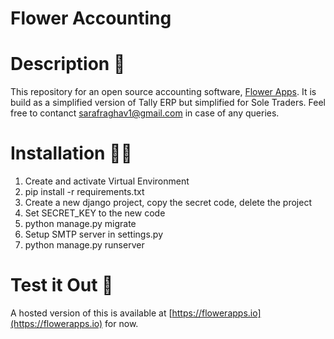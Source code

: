 # Flower Accounting

# Description 📜

This repository for an open source accounting software, [Flower Apps](http://flowerapps.io). It is build as a simplified version of Tally ERP but simplified for Sole Traders. Feel free to contanct [sarafraghav1@gmail.com](mailto:sarafraghav1@gmail.com) in case of any queries.

# Installation 🧑‍💻

1. Create and activate Virtual Environment 
2. pip install -r requirements.txt 
3. Create a new django project, copy the secret code, delete the project 
4. Set SECRET_KEY to the new code
5. python manage.py migrate
6. Setup SMTP server in settings.py 
7. python manage.py runserver

# Test it Out 🤙

A hosted version of this is available at [https://flowerapps.io](https://flowerapps.io) for now.